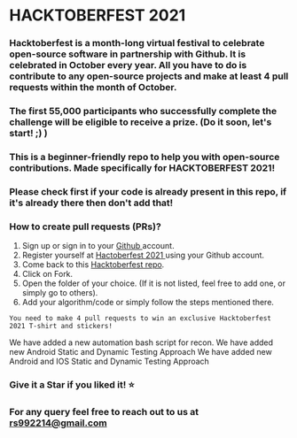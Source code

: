 # HACKTOBERFEST 2021

### Hacktoberfest is a month-long virtual festival to celebrate open-source software in partnership with Github. It is celebrated in October every year. All you have to do is contribute to any open-source projects and make at least 4 pull requests within the month of October.

### The first 55,000 participants who successfully complete the challenge will be eligible to receive a prize. (Do it soon, let's start! ;) )

### This is a beginner-friendly repo to help you with open-source contributions. Made specifically for HACKTOBERFEST 2021!

### Please check first if your code is already present in this repo, if it's already there then don't add that!

### How to create pull requests (PRs)?
  1. Sign up or sign in to your <a href="https://github.com/"> Github </a> account.
  2. Register yourself at <a href="https://hacktoberfest.digitalocean.com/"> Hactoberfest 2021 </a> using your Github account.
  3. Come back to this <a href="https://github.com/Cullyege/Hacktoberfest2020"> Hacktoberfest repo</a>.
  4. Click on Fork.
  4. Open the folder of your choice. (If it is not listed, feel free to add one, or simply go to others).
  5. Add your algorithm/code or simply follow the steps mentioned there.
  

` You need to make 4 pull requests to win an exclusive Hacktoberfest 2021 T-shirt and stickers! `


We have added a new automation bash script for recon.
We have added new Android Static and Dynamic Testing Approach
We have added new Android and IOS Static and Dynamic Testing Approach
### Give it a Star if you liked it! ⭐

### For any query feel free to reach out to us at rs992214@gmail.com
